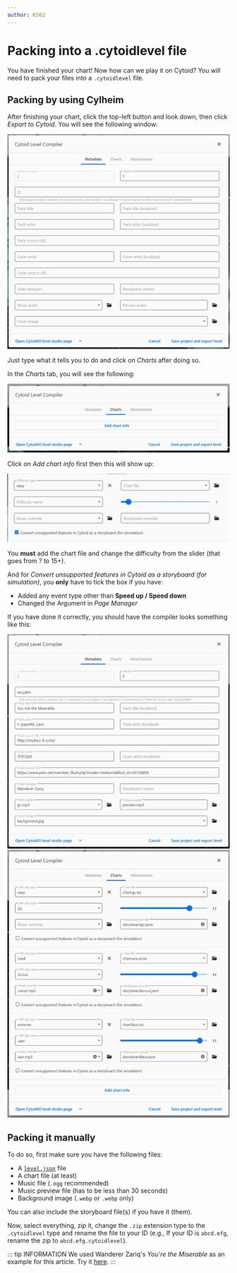 ```yaml
---
author: KS62
---
```


# Packing into a .cytoidlevel file

You have finished your chart! Now how can we play it on Cytoid?
You will need to pack your files into a `.cytoidlevel` file.

## Packing by using Cylheim

After finishing your chart, click the top-left button and look down, then click *Export to Cytoid*. You will see the following window:

![Cytoid Level Compiler](./_sources_packing.md/1.webp)

Just type what it tells you to do and click on *Charts* after doing so.

In the *Charts* tab, you will see the following:

![Charts](./_sources_packing.md/2.webp)

Click on *Add chart info* first then this will show up:

![Chart info](./_sources_packing.md/3.webp)

You **must** add the chart file and change the difficulty from the slider (that goes from ? to 15+).

And for *Convert unsupported features in Cytoid as a storyboard (for simulation)*, you **only** have to tick the box if you have:

- Added any event type other than **Speed up / Speed down**
- Changed the Argument in *Page Manager*

If you have done it correctly, you should have the compiler looks something like this:

![Filled in metadata](./_sources_packing.md/4.webp)
![Filled in charts data](./_sources_packing.md/5.webp)

## Packing it manually

To do so, first make sure you have the following files:

- A [`level.json`](./level-json) file
- A chart file (at least)
- Music file (`.ogg` recommended)
- Music preview file (has to be less than 30 seconds)
- Background image (`.webp` or `.webp` only)

You can also include the storyboard file(s) if you have it (them).

Now, select everything, zip it, change the `.zip` extension type to the `.cytoidlevel` type and rename the file to your ID (e.g., If your ID is `abcd.efg`, rename the zip to `abcd.efg.cytoidlevel`).

::: tip INFORMATION
We used Wanderer Zariq's *You're the Miserable* as an example for this article. Try it [here](https://cytoid.io/levels/wz.yatm).
:::
